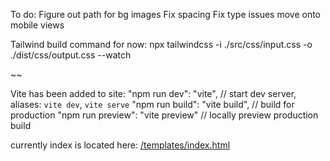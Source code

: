 To do:
Figure out path for bg images
Fix spacing 
Fix type issues
move onto mobile views

Tailwind build command for now: 
npx tailwindcss -i ./src/css/input.css -o ./dist/css/output.css --watch

~~

Vite has been added to site:
"npm run dev": "vite", // start dev server, aliases: `vite dev`, `vite serve`
"npm run build": "vite build", // build for production
"npm run preview": "vite preview" // locally preview production build

currently index is located here: [/templates/index.html](http://localhost:3000/templates/index.html)
